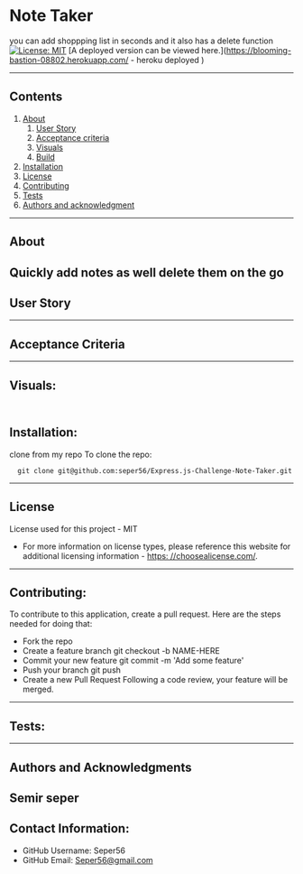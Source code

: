 # Note Taker
  you can add shoppping list in seconds and it also has a delete function
  [![License: MIT](https://img.shields.io/badge/License-MIT-yellow.svg)](https://opensource.org/licenses/MIT)
  [A deployed version can be viewed here.](https://blooming-bastion-08802.herokuapp.com/ - heroku deployed )
  
---
## Contents
1. [About](#about)
    1. [User Story](#user%20story)
    2. [Acceptance criteria](#acceptance%20criteria)
    3. [Visuals](#visuals)
    4. [Build](#build)
2. [Installation](#installation)
3. [License](#license)
4. [Contributing](#contributing)
5. [Tests](#tests)
6. [Authors and acknowledgment](#authors%20and%20acknowledgment)
---
## About
  Quickly add notes as well delete them on the go
---
## User Story
  
---
## Acceptance Criteria
  
  
---
## Visuals:
  ![]()
---
## Installation:
  clone from my repo
  To clone the repo:
  
      git clone git@github.com:seper56/Express.js-Challenge-Note-Taker.git
  
---
## License
  License used for this project - MIT
  * For more information on license types, please reference this website
  for additional licensing information - [https: //choosealicense.com/](https://choosealicense.com/).
---
## Contributing:
  
  To contribute to this application, create a pull request.
  Here are the steps needed for doing that:
  - Fork the repo
  - Create a feature branch git checkout -b NAME-HERE
  - Commit your new feature git commit -m 'Add some feature'
  - Push your branch git push
  - Create a new Pull Request
  Following a code review, your feature will be merged.
---
## Tests:
  
---
## Authors and Acknowledgments
  Semir seper
---
## Contact Information:
* GitHub Username: Seper56
* GitHub Email: Seper56@gmail.com
  